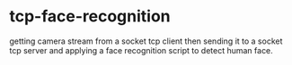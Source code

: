 # tcp-face-recognition
getting camera stream from a socket tcp client then sending it to a socket tcp server and applying a face recognition script to detect human face.
